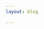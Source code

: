 ```yaml
---
layout: blog

---
```

<script setup>
import { data } from './posts.data'

</script>

<div class="slide__container">
  <Outline v-for="item in data" v-bind="item" category="post"/>
</div>
